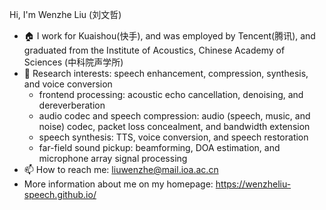 
 Hi, I'm Wenzhe Liu (刘文哲) 
- 🏠  I work for Kuaishou(快手), and was employed by Tencent(腾讯), and graduated from the Institute of Acoustics, Chinese Academy of Sciences (中科院声学所)
- 📕 Research interests: speech enhancement, compression, synthesis, and voice conversion
  - frontend processing: acoustic echo cancellation, denoising, and dereverberation
  - audio codec and speech compression: audio (speech, music, and noise) codec, packet loss concealment, and bandwidth extension
  - speech synthesis: TTS, voice conversion, and speech restoration
  - far-field sound pickup: beamforming, DOA estimation, and microphone array signal processing
- 📫 How to reach me: liuwenzhe@mail.ioa.ac.cn 
- More information about me on my homepage: https://wenzheliu-speech.github.io/ 
 
 <!--
 <img src="https://github-readme-stats.vercel.app/api?username=WenzheLiu-Speech&show_icons=true&hide=issues&theme=dark&hide_title=false" />
-->
<!--
- 🔭 I’m currently working on ...
- 🌱 I’m currently learning ...
- 👯 I’m looking to collaborate on ...
- 🤔 I’m looking for help with ...
- 💬 Ask me about ...
- 📫 How to reach me: ...
- 😄 Pronouns: ...
- ⚡ Fun fact: ... 
-->
